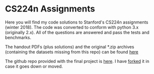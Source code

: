 

# CS224n Assignments
Here you will find my code solutions to Stanford's CS224n assignments (winter 2018). The code was converted to conform with python 3.x (originally 2.x). All of the questions are answered and pass the tests and benchmarks.

The handout PDFs (plus solutions) and the original *.zip archives (containing the datasets missing from this repo) can be found [here]( https://drive.google.com/drive/folders/1NkAJ7qDLQqGfjC2Ttauv_gjMUh17bfc5?usp=sharing)

The github repo provided with the final project is [here](https://github.com/abisee/cs224n-win18-squad).
I have [forked](https://github.com/shakedel/cs224n-win18-squad) it in case it goes down or moved.

